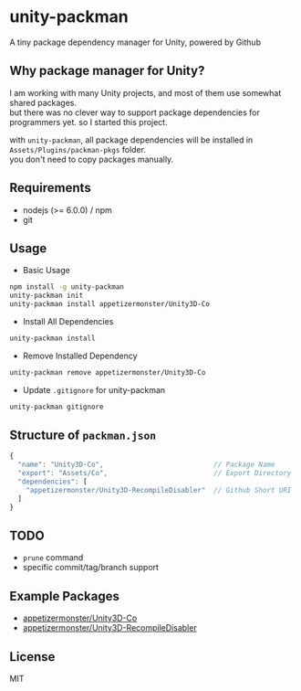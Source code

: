 # unity-packman
A tiny package dependency manager for Unity, powered by Github

## Why package manager for Unity?
I am working with many Unity projects, and most of them use somewhat shared packages.  
but there was no clever way to support package dependencies for programmers yet. so I started this project.  

with `unity-packman`, all package dependencies will be installed in `Assets/Plugins/packman-pkgs` folder.  
you don't need to copy packages manually.

## Requirements
- nodejs (>= 6.0.0) / npm
- git

## Usage
- Basic Usage
```bash
npm install -g unity-packman
unity-packman init
unity-packman install appetizermonster/Unity3D-Co
```

- Install All Dependencies
```bash
unity-packman install
```

- Remove Installed Dependency
```bash
unity-packman remove appetizermonster/Unity3D-Co
```

- Update `.gitignore` for unity-packman
```bash
unity-packman gitignore
```

## Structure of `packman.json`
```javascript
{
  "name": "Unity3D-Co",                           // Package Name
  "export": "Assets/Co",                          // Export Directory
  "dependencies": [
    "appetizermonster/Unity3D-RecompileDisabler"  // Github Short URI
  ]
}
```

## TODO
- `prune` command
- specific commit/tag/branch support

## Example Packages
- [appetizermonster/Unity3D-Co](https://github.com/appetizermonster/Unity3D-Co)
- [appetizermonster/Unity3D-RecompileDisabler](https://github.com/appetizermonster/Unity3D-RecompileDisabler)

## License
MIT
